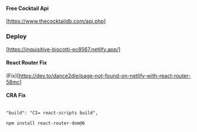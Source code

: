 #### Free Cocktail Api
[https://www.thecocktaildb.com/api.php]

### Deploy
[https://inquisitive-biscotti-ec8567.netlify.app/]

#### React Router Fix

(Fix)[https://dev.to/dance2die/page-not-found-on-netlify-with-react-router-58mc]

#### CRA Fix

```

"build": "CI= react-scripts build",

```

```sh
npm install react-router-dom@6
```
